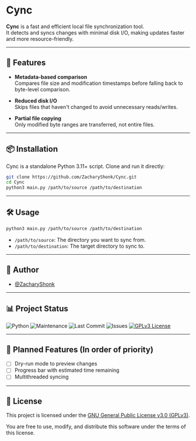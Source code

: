 # Cync

**Cync** is a fast and efficient local file synchronization tool.  
It detects and syncs changes with minimal disk I/O, making updates faster and more resource-friendly.

---

## 🚀 Features

- **Metadata-based comparison**  
  Compares file size and modification timestamps before falling back to byte-level comparison.

- **Reduced disk I/O**  
  Skips files that haven't changed to avoid unnecessary reads/writes.

- **Partial file copying**  
  Only modified byte ranges are transferred, not entire files.

---

## 📦 Installation

Cync is a standalone Python 3.11+ script. Clone and run it directly:

```bash
git clone https://github.com/ZacharyShonk/Cync.git
cd Cync
python3 main.py /path/to/source /path/to/destination
```

---

## 🛠️ Usage

```bash
python3 main.py /path/to/source /path/to/destination
```

- `/path/to/source`: The directory you want to sync from.
- `/path/to/destination`: The target directory to sync to.

---

## 👤 Author

- [@ZacharyShonk](https://github.com/ZacharyShonk)

---

## 📊 Project Status

![Python](https://img.shields.io/badge/python-3.11%2B-blue)
![Maintenance](https://img.shields.io/maintenance/yes/2025)
![Last Commit](https://img.shields.io/github/last-commit/ZacharyShonk/Cync)
![Issues](https://img.shields.io/github/issues/ZacharyShonk/Cync)
[![GPLv3 License](https://img.shields.io/badge/License-GPL%20v3-yellow.svg)](https://opensource.org/license/gpl-3-0)

---

## 🔮 Planned Features (In order of priority)

- [ ] Dry-run mode to preview changes
- [ ] Progress bar with estimated time remaining
- [ ] Multithreaded syncing

---

## 📄 License

This project is licensed under the [GNU General Public License v3.0 (GPLv3)](https://choosealicense.com/licenses/gpl-3.0/).

You are free to use, modify, and distribute this software under the terms of this license.
